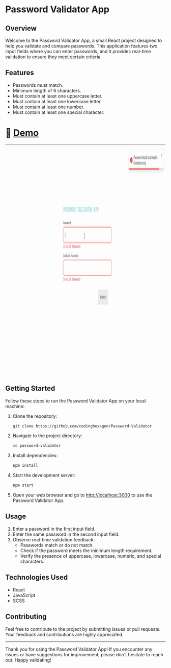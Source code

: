 # Password Validator App

## Overview

Welcome to the Password Validator App, a small React project designed to help you validate and compare passwords. This application features two input fields where you can enter passwords, and it provides real-time validation to ensure they meet certain criteria.

## Features

- Passwords must match.
- Minimum length of 6 characters.
- Must contain at least one uppercase letter.
- Must contain at least one lowercase letter.
- Must contain at least one number.
- Must contain at least one special character.


# 🎥 [Demo](https://vimeo.com/903423472)
  
  <img src="demo.gif" alt="Demo GIF" width="1280" height="720"/>


## Getting Started

Follow these steps to run the Password Validator App on your local machine:

1. Clone the repository:

   ```bash
   git clone https://github.com/codinghexagon/Password-Validator
   ```

2. Navigate to the project directory:

   ```bash
   cd password-validator
   ```

3. Install dependencies:

   ```bash
   npm install
   ```

4. Start the development server:

   ```bash
   npm start
   ```

5. Open your web browser and go to [http://localhost:3000](http://localhost:3000) to use the Password Validator App.

## Usage

1. Enter a password in the first input field.
2. Enter the same password in the second input field.
3. Observe real-time validation feedback:
   - Passwords match or do not match.
   - Check if the password meets the minimum length requirement.
   - Verify the presence of uppercase, lowercase, numeric, and special characters.

## Technologies Used

- React
- JavaScript
- SCSS

## Contributing

Feel free to contribute to the project by submitting issues or pull requests. Your feedback and contributions are highly appreciated.




---

Thank you for using the Password Validator App! If you encounter any issues or have suggestions for improvement, please don't hesitate to reach out. Happy validating!